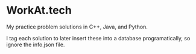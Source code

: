# WorkAt.tech
My practice problem solutions in C++, Java, and Python.

I  tag each solution to later insert these into a database programatically, so ignore the info.json file.
